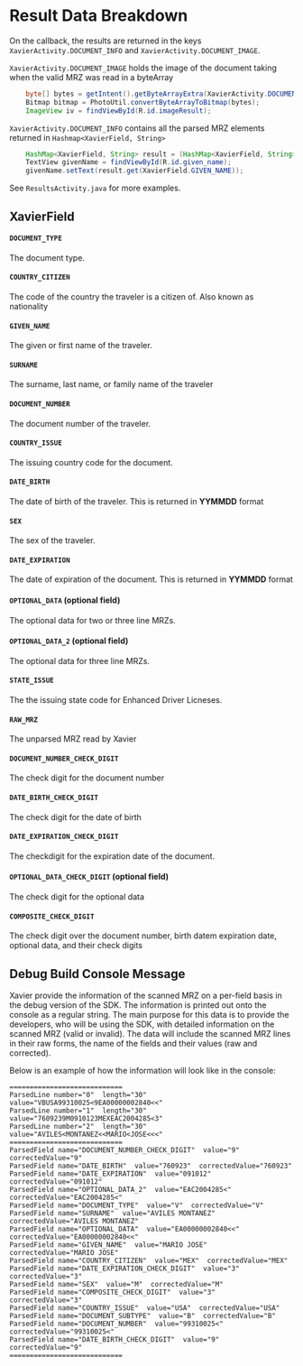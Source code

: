 # Result Data Breakdown

On the callback, the results are returned in the keys `XavierActivity.DOCUMENT_INFO` and `XavierActivity.DOCUMENT_IMAGE`.

`XavierActivity.DOCUMENT_IMAGE` holds the image of the document taking when the valid MRZ was read in a byteArray

```java
    byte[] bytes = getIntent().getByteArrayExtra(XavierActivity.DOCUMENT_IMAGE);
    Bitmap bitmap = PhotoUtil.convertByteArrayToBitmap(bytes);
    ImageView iv = findViewById(R.id.imageResult);
```

`XavierActivity.DOCUMENT_INFO` contains all the parsed MRZ elements returned in `Hashmap<XavierField, String>`

```java
    HashMap<XavierField, String> result = (HashMap<XavierField, String>) getIntent().getSerializableExtra(XavierActivity.DOCUMENT_INFO);
    TextView givenName = findViewById(R.id.given_name);
    givenName.setText(result.get(XavierField.GIVEN_NAME));
```

See `ResultsActivity.java` for more examples.

## XavierField

#### `DOCUMENT_TYPE`

The document type.

#### `COUNTRY_CITIZEN`

The code of the country the traveler is a citizen of. Also known as nationality

#### `GIVEN_NAME`

The given or first name of the traveler.

#### `SURNAME`

The surname, last name, or family name of the traveler

#### `DOCUMENT_NUMBER`

The document number of the traveler.

#### `COUNTRY_ISSUE`

The issuing country code for the document.

#### `DATE_BIRTH`

The date of birth of the traveler. This is returned in **YYMMDD** format

#### `SEX`

The sex of the traveler.

#### `DATE_EXPIRATION` 

The date of expiration of the document. This is returned in **YYMMDD** format

#### `OPTIONAL_DATA` (optional field)

The optional data for two or three line MRZs.

#### `OPTIONAL_DATA_2` (optional field)

The optional data for three line MRZs.

#### `STATE_ISSUE`

The the issuing state code for Enhanced Driver Licneses.

#### `RAW_MRZ`

The unparsed MRZ read by Xavier

#### `DOCUMENT_NUMBER_CHECK_DIGIT`

The check digit for the document number

#### `DATE_BIRTH_CHECK_DIGIT`

The check digit for the date of birth

#### `DATE_EXPIRATION_CHECK_DIGIT`

The checkdigit for the expiration date of the document.

#### `OPTIONAL_DATA_CHECK_DIGIT` (optional field)

The check digit for the optional data

#### `COMPOSITE_CHECK_DIGIT`

The check digit over the document number, birth datem expiration date, optional data, and their check digits

## Debug Build Console Message

Xavier provide the information of the scanned MRZ on a per-field basis in the debug version of the SDK. The information is printed out onto the console as a regular string. The main purpose for this data is to provide the developers, who will be using the SDK, with detailed information on the scanned MRZ (valid or invalid). The data will include the scanned MRZ lines in their raw forms, the name of the fields and their values (raw and corrected).

Below is an example of how the information will look like in the console:

```
============================
ParsedLine number="0"  length="30"  value="VBUSA99310025<9EA00000002840<<"
ParsedLine number="1"  length="30"  value="7609239M0910123MEXEAC2004285<3"
ParsedLine number="2"  length="30"  value="AVILES<MONTANEZ<<MARIO<JOSE<<<"
============================
ParsedField name="DOCUMENT_NUMBER_CHECK_DIGIT"  value="9"  correctedValue="9"
ParsedField name="DATE_BIRTH"  value="760923"  correctedValue="760923"
ParsedField name="DATE_EXPIRATION"  value="091012"  correctedValue="091012"
ParsedField name="OPTIONAL_DATA_2"  value="EAC2004285<"  correctedValue="EAC2004285<"
ParsedField name="DOCUMENT_TYPE"  value="V"  correctedValue="V"
ParsedField name="SURNAME"  value="AVILES MONTANEZ"  correctedValue="AVILES MONTANEZ"
ParsedField name="OPTIONAL_DATA"  value="EA00000002840<<"  correctedValue="EA00000002840<<"
ParsedField name="GIVEN_NAME"  value="MARIO JOSE"  correctedValue="MARIO JOSE"
ParsedField name="COUNTRY_CITIZEN"  value="MEX"  correctedValue="MEX"
ParsedField name="DATE_EXPIRATION_CHECK_DIGIT"  value="3"  correctedValue="3"
ParsedField name="SEX"  value="M"  correctedValue="M"
ParsedField name="COMPOSITE_CHECK_DIGIT"  value="3"  correctedValue="3"
ParsedField name="COUNTRY_ISSUE"  value="USA"  correctedValue="USA"
ParsedField name="DOCUMENT_SUBTYPE"  value="B"  correctedValue="B"
ParsedField name="DOCUMENT_NUMBER"  value="99310025<"  correctedValue="99310025<"
ParsedField name="DATE_BIRTH_CHECK_DIGIT"  value="9"  correctedValue="9"
============================
```